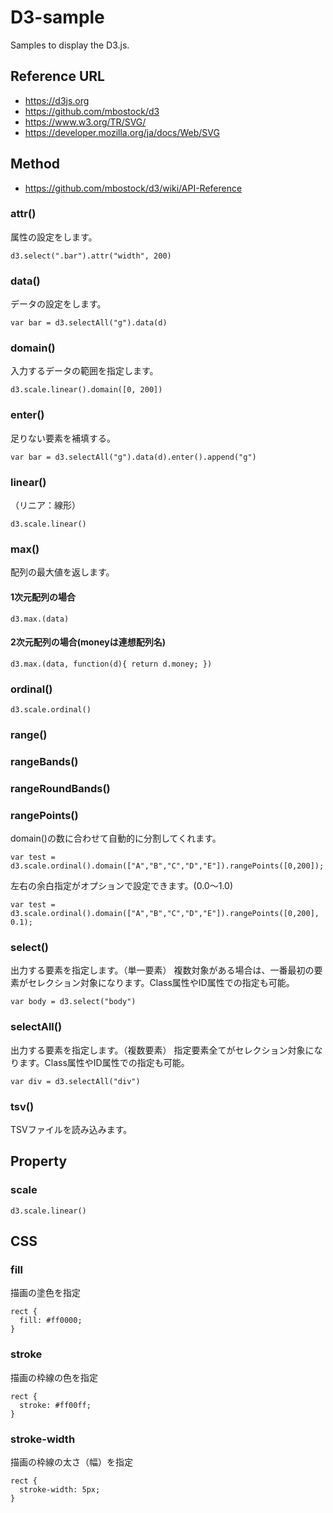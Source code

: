 # D3-sample
Samples to display the D3.js.

## Reference URL

* https://d3js.org
* https://github.com/mbostock/d3
* https://www.w3.org/TR/SVG/
* https://developer.mozilla.org/ja/docs/Web/SVG

## Method
* https://github.com/mbostock/d3/wiki/API-Reference

### attr()
属性の設定をします。
```
d3.select(".bar").attr("width", 200)
```

### data()
データの設定をします。
```
var bar = d3.selectAll("g").data(d)
```

### domain()
入力するデータの範囲を指定します。
```
d3.scale.linear().domain([0, 200])
```

### enter()
足りない要素を補填する。
```
var bar = d3.selectAll("g").data(d).enter().append("g")
```

### linear()
（リニア：線形）
```
d3.scale.linear()
```

### max()

配列の最大値を返します。

#### 1次元配列の場合
```
d3.max.(data)
```

#### 2次元配列の場合(moneyは連想配列名)
```
d3.max.(data, function(d){ return d.money; })
```

### ordinal()

```
d3.scale.ordinal()
```

### range()

### rangeBands()

### rangeRoundBands()

### rangePoints()
domain()の数に合わせて自動的に分割してくれます。
```
var test = d3.scale.ordinal().domain(["A","B","C","D","E"]).rangePoints([0,200]);
```

左右の余白指定がオプションで設定できます。(0.0〜1.0)
```
var test = d3.scale.ordinal().domain(["A","B","C","D","E"]).rangePoints([0,200], 0.1);
```


### select()
出力する要素を指定します。（単一要素）
複数対象がある場合は、一番最初の要素がセレクション対象になります。Class属性やID属性での指定も可能。
```
var body = d3.select("body")
```

### selectAll()
出力する要素を指定します。（複数要素）
指定要素全てがセレクション対象になります。Class属性やID属性での指定も可能。
```
var div = d3.selectAll("div")
```

### tsv()
TSVファイルを読み込みます。


## Property

### scale

```
d3.scale.linear()
```


## CSS

### fill
描画の塗色を指定
```
rect {
  fill: #ff0000;
}
```

### stroke
描画の枠線の色を指定
```
rect {
  stroke: #ff00ff;
}
```

### stroke-width
描画の枠線の太さ（幅）を指定
```
rect {
  stroke-width: 5px;
}
```